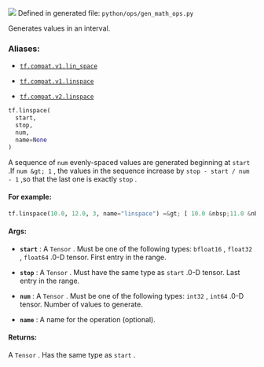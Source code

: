 ![](https://tensorflow.google.cn/images/tf_logo_32px.png)
Defined in generated file:  `python/ops/gen_math_ops.py` 

Generates values in an interval.

### Aliases:

- [ `tf.compat.v1.lin_space` ](/api_docs/python/tf/linspace)

- [ `tf.compat.v1.linspace` ](/api_docs/python/tf/linspace)

- [ `tf.compat.v2.linspace` ](/api_docs/python/tf/linspace)


```python
tf.linspace(
  start,
  stop,
  num,
  name=None
)

```


A sequence of  `num`  evenly-spaced values are generated beginning at  `start` .If  `num &gt; 1` , the values in the sequence increase by  `stop - start / num - 1` ,so that the last one is exactly  `stop` .

#### For example:


```python
tf.linspace(10.0, 12.0, 3, name="linspace") =&gt; [ 10.0 &nbsp;11.0 &nbsp;12.0]

```


#### Args:

- **`start`** : A  `Tensor` . Must be one of the following types:  `bfloat16` ,  `float32` ,  `float64` .0-D tensor. First entry in the range.

- **`stop`** : A  `Tensor` . Must have the same type as  `start` .0-D tensor. Last entry in the range.

- **`num`** : A  `Tensor` . Must be one of the following types:  `int32` ,  `int64` .0-D tensor. Number of values to generate.

- **`name`** : A name for the operation (optional).

#### Returns:

A  `Tensor` . Has the same type as  `start` .
